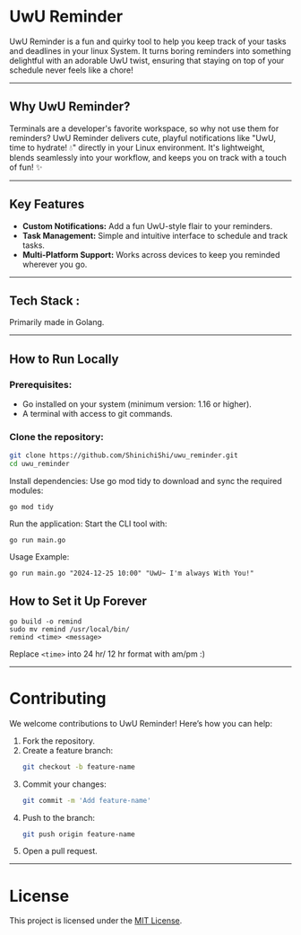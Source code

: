 # UwU Reminder

UwU Reminder is a fun and quirky tool to help you keep track of your tasks and deadlines in your linux System. It turns boring reminders into something delightful with an adorable UwU twist, ensuring that staying on top of your schedule never feels like a chore!

---

## Why UwU Reminder?
Terminals are a developer's favorite workspace, so why not use them for reminders? UwU Reminder delivers cute, playful notifications like "UwU, time to hydrate! 💧" directly in your Linux environment. It's lightweight, blends seamlessly into your workflow, and keeps you on track with a touch of fun! ✨

---

## Key Features

- **Custom Notifications:** Add a fun UwU-style flair to your reminders.
- **Task Management:** Simple and intuitive interface to schedule and track tasks.
- **Multi-Platform Support:** Works across devices to keep you reminded wherever you go.

---

## Tech Stack : 
 Primarily made in Golang. 

---

## How to Run Locally

### Prerequisites:
- Go installed on your system (minimum version: 1.16 or higher).
- A terminal with access to git commands.

### Clone the repository:
```bash
git clone https://github.com/ShinichiShi/uwu_reminder.git
cd uwu_reminder
```
Install dependencies: Use go mod tidy to download and sync the required modules:

``` 
go mod tidy 
```
Run the application: Start the CLI tool with:

```
go run main.go
```
Usage Example:
```
go run main.go "2024-12-25 10:00" "UwU~ I'm always With You!"

```
## How to Set it Up Forever
```
go build -o remind
sudo mv remind /usr/local/bin/
remind <time> <message>
```
Replace <code>\<time\></code> into 24 hr/ 12 hr format with am/pm :)

---

# Contributing

We welcome contributions to UwU Reminder! Here’s how you can help:

1. Fork the repository.
2. Create a feature branch:
   ```bash
   git checkout -b feature-name
   ```
3. Commit your changes:
   ```bash
   git commit -m 'Add feature-name'
   ```
4. Push to the branch:
   ```bash
   git push origin feature-name
   ```
5. Open a pull request.

---

# License

This project is licensed under the [MIT License](LICENSE).
